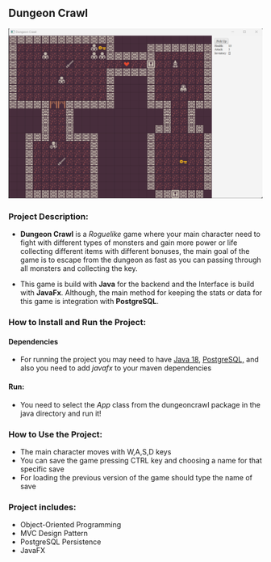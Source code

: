 ## Dungeon Crawl

![Drag Racing](MdImages/dungeonCrawl-Start.png)

### Project Description:

- __Dungeon Crawl__ is a *Roguelike* game where your main character need to fight with different types of monsters and gain more power or life collecting different items with different bonuses, the  main goal of the game is to escape from the dungeon as fast as you can passing through all monsters and collecting the key.

- This game is build with __Java__ for the backend and the Interface is build with __JavaFx__. Although, the main method for keeping the stats or data for this game is integration with __PostgreSQL__. 

### How to Install and Run the Project:

#### Dependencies
- For running the project you may need to have [Java 18](https://www.oracle.com/java/technologies/javase/jdk18-archive-downloads.html), [PostgreSQL,](https://commandprompt.com/education/how-to-download-and-install-postgresql/) and also you need to add *javafx* to your maven dependencies

#### Run:

- You need to select the *App* class from the dungeoncrawl package in the java directory and run it!

### How to Use the Project:
- The main character moves with W,A,S,D keys
- You can save the game pressing CTRL key and choosing a name for that specific save
- For loading the previous version of the game should type the name of save

### Project includes:
- Object-Oriented Programming
- MVC Design Pattern
- PostgreSQL Persistence
- JavaFX
